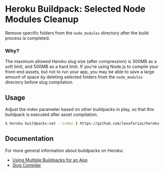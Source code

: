 # Heroku Buildpack: Selected Node Modules Cleanup

Remove specific folders from the `node_modules` directory after the build process is completed.

### Why?

The maximum allowed Heroku slug size (after compression) is 300MB as a soft limit, and 500MB as a hard limit. If you're using Node.js to compile your front-end assets, but not to run your app, you may be able to save a large amount of space by deleting selected folders from the `node_modules` directory before slug compilation.

## Usage
Adjust the index parameter based on other buildpacks in play, so that this buildpack is executed after asset compilation.

```bash
$ heroku buildpacks:set --index 1 https://github.com/leoafarias/heroku-buildpack-node-modules-cleanup
```

## Documentation

For more general information about buildpacks on Heroku:

- [Using Multiple Buildpacks for an App](https://devcenter.heroku.com/articles/using-multiple-buildpacks-for-an-app)
- [Slug Compiler](https://devcenter.heroku.com/articles/slug-compiler)